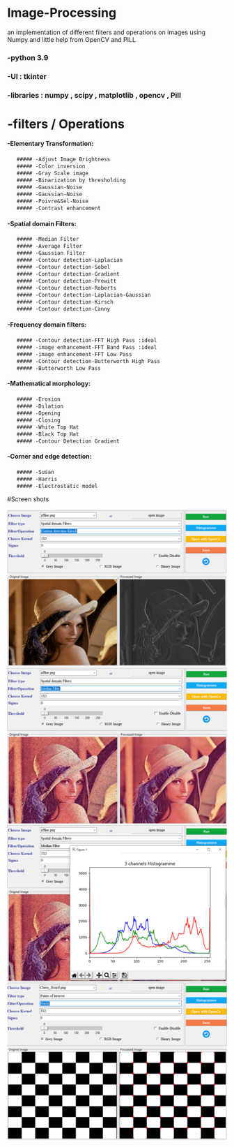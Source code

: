 # Image-Processing
an implementation of different filters and operations on images using Numpy and little help from OpenCV and PILL
 ### -python 3.9
 ### -UI : tkinter
 ### -libraries : numpy , scipy , matplotlib , opencv , Pill
 # -filters / Operations
 #### -Elementary Transformation:
       ##### -Adjust Image Brightness
       ##### -Color inversion
       ##### -Gray Scale image
       ##### -Binarization by thresholding
       ##### -Gaussian-Noise
       ##### -Gaussian-Noise
       ##### -Poivre&Sel-Noise
       ##### -Contrast enhancement
#### -Spatial domain Filters:
       ##### -Median Filter
       ##### -Average Filter
       ##### -Gaussian Filter
       ##### -Contour detection-Laplacian
       ##### -Contour detection-Sobel
       ##### -Contour detection-Gradient
       ##### -Contour detection-Prewitt
       ##### -Contour detection-Roberts
       ##### -Contour detection-Laplacian-Gaussian
       ##### -Contour detection-Kirsch
       ##### -Contour detection-Canny
       
#### -Frequency domain filters:
       ##### -Contour detection-FFT High Pass :ideal
       ##### -image enhancement-FFT Band Pass :ideal
       ##### -image enhancement-FFT Low Pass
       ##### -Contour detection-Butterworth High Pass
       ##### -Butterworth Low Pass
       
 #### -Mathematical morphology:
       ##### -Erosion
       ##### -Dilation
       ##### -Opening
       ##### -Closing
       ##### -White Top Hat
       ##### -Black Top Hat
       ##### -Contour Detection Gradient
      
  #### -Corner and edge detection:
       ##### -Susan
       ##### -Harris
       ##### -Electrostatic model
       
  #Screen shots 
 
  <img src="1.PNG" alt=" "/>
  <img src="2.PNG" alt=" "/>
  <img src="3.PNG" alt=" "/>
  <img src="4.PNG" alt=" "/>
 
 
  
       
 
